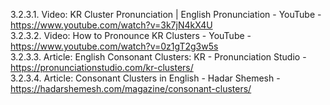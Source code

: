 3.2.3.1. Video: KR Cluster Pronunciation | English Pronunciation - YouTube - https://www.youtube.com/watch?v=3k7jN4kX4U  
3.2.3.2. Video: How to Pronounce KR Clusters - YouTube - https://www.youtube.com/watch?v=0z1gT2g3w5s  
3.2.3.3. Article: English Consonant Clusters: KR - Pronunciation Studio - https://pronunciationstudio.com/kr-clusters/  
3.2.3.4. Article: Consonant Clusters in English - Hadar Shemesh - https://hadarshemesh.com/magazine/consonant-clusters/  
